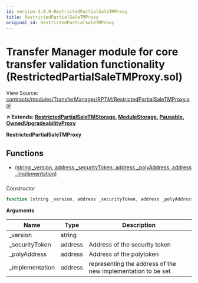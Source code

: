 ```yaml
---
id: version-3.0.0-RestrictedPartialSaleTMProxy
title: RestrictedPartialSaleTMProxy
original_id: RestrictedPartialSaleTMProxy
---
```


# Transfer Manager module for core transfer validation functionality (RestrictedPartialSaleTMProxy.sol)

View Source: [contracts/modules/TransferManager/RPTM/RestrictedPartialSaleTMProxy.sol](../../contracts/modules/TransferManager/RPTM/RestrictedPartialSaleTMProxy.sol)

**↗ Extends: [RestrictedPartialSaleTMStorage](RestrictedPartialSaleTMStorage.md), [ModuleStorage](ModuleStorage.md), [Pausable](Pausable.md), [OwnedUpgradeabilityProxy](OwnedUpgradeabilityProxy.md)**

**RestrictedPartialSaleTMProxy**

## Functions

- [(string _version, address _securityToken, address _polyAddress, address _implementation)](#)

### 

Constructor

```js
function (string _version, address _securityToken, address _polyAddress, address _implementation) public nonpayable ModuleStorage 
```

**Arguments**

| Name        | Type           | Description  |
| ------------- |------------- | -----|
| _version | string |  | 
| _securityToken | address | Address of the security token | 
| _polyAddress | address | Address of the polytoken | 
| _implementation | address | representing the address of the new implementation to be set | 

